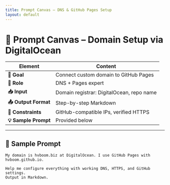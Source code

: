 ```yaml
---
title: Prompt Canvas – DNS & GitHub Pages Setup
layout: default
---
```


# 🧠 Prompt Canvas – Domain Setup via DigitalOcean

| Element         | Content |
|----------------|---------|
| **🎯 Goal**        | Connect custom domain to GitHub Pages |
| **🧑 Role**        | DNS + Pages expert |
| **📥 Input**       | Domain registrar: DigitalOcean, repo name |
| **📤 Output Format** | Step-by-step Markdown |
| **📏 Constraints**  | GitHub-compatible IPs, verified HTTPS |
| **💡 Sample Prompt** | Provided below |

---

## 🎯 Sample Prompt

```
My domain is hvboom.biz at DigitalOcean. I use GitHub Pages with hvboom.github.io.

Help me configure everything with working DNS, HTTPS, and GitHub settings.
Output in Markdown.
```
